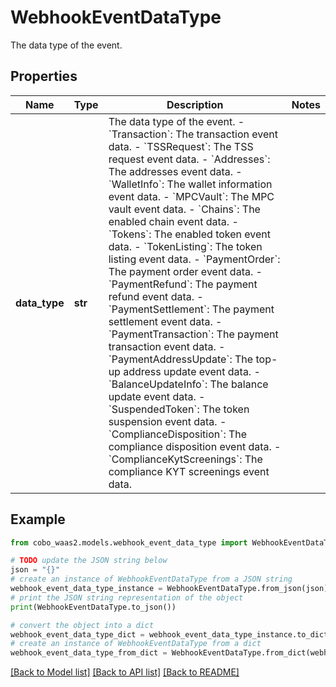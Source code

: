 # WebhookEventDataType

The data type of the event.

## Properties

Name | Type | Description | Notes
------------ | ------------- | ------------- | -------------
**data_type** | **str** |  The data type of the event. - &#x60;Transaction&#x60;: The transaction event data. - &#x60;TSSRequest&#x60;: The TSS request event data. - &#x60;Addresses&#x60;: The addresses event data. - &#x60;WalletInfo&#x60;: The wallet information event data. - &#x60;MPCVault&#x60;: The MPC vault event data. - &#x60;Chains&#x60;: The enabled chain event data. - &#x60;Tokens&#x60;: The enabled token event data. - &#x60;TokenListing&#x60;: The token listing event data.        - &#x60;PaymentOrder&#x60;: The payment order event data. - &#x60;PaymentRefund&#x60;: The payment refund event data. - &#x60;PaymentSettlement&#x60;: The payment settlement event data. - &#x60;PaymentTransaction&#x60;: The payment transaction event data. - &#x60;PaymentAddressUpdate&#x60;: The top-up address update event data. - &#x60;BalanceUpdateInfo&#x60;: The balance update event data. - &#x60;SuspendedToken&#x60;: The token suspension event data. - &#x60;ComplianceDisposition&#x60;: The compliance disposition event data. - &#x60;ComplianceKytScreenings&#x60;: The compliance KYT screenings event data. | 

## Example

```python
from cobo_waas2.models.webhook_event_data_type import WebhookEventDataType

# TODO update the JSON string below
json = "{}"
# create an instance of WebhookEventDataType from a JSON string
webhook_event_data_type_instance = WebhookEventDataType.from_json(json)
# print the JSON string representation of the object
print(WebhookEventDataType.to_json())

# convert the object into a dict
webhook_event_data_type_dict = webhook_event_data_type_instance.to_dict()
# create an instance of WebhookEventDataType from a dict
webhook_event_data_type_from_dict = WebhookEventDataType.from_dict(webhook_event_data_type_dict)
```
[[Back to Model list]](../README.md#documentation-for-models) [[Back to API list]](../README.md#documentation-for-api-endpoints) [[Back to README]](../README.md)


